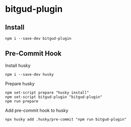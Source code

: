 # bitgud-plugin

## Install

```
npm i --save-dev bitgud-plugin
```

## Pre-Commit Hook

Install husky

```
npm i --save-dev husky
```

Prepare husky

```
npm set-script prepare "husky install"
npm set-script bitgud-plugin "bitgud-plugin"
npm run prepare
```

Add pre-commit hook to husky

```
npx husky add .husky/pre-commit "npm run bitgud-plugin"
```
